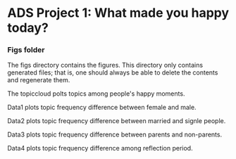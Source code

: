 # ADS Project 1: What made you happy today?
### Figs folder

The figs directory contains the figures. This directory only contains generated files; that is, one should always be able to delete the contents and regenerate them.

The topiccloud polts topics among people's happy moments.

Data1 plots topic frequency difference between female and male.

Data2 plots topic frequency difference between married and signle people.

Data3 plots topic frequency difference between parents and non-parents.

Data4 plots topic frequency difference among reflection period.
